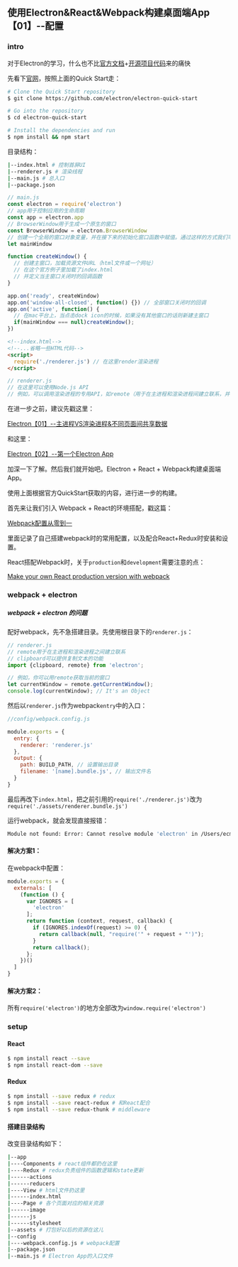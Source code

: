 ## 使用Electron&React&Webpack构建桌面端App【01】--配置

### intro

对于Electron的学习，什么也不比[官方文档](https://github.com/electron/electron/tree/master/docs-translations/zh-CN)+[开源项目代码](https://github.com/sindresorhus/awesome-electron#documentation)来的痛快

先看下[官网](http://electron.atom.io/)，按照上面的Quick Start走：

```bash
# Clone the Quick Start repository
$ git clone https://github.com/electron/electron-quick-start

# Go into the repository
$ cd electron-quick-start

# Install the dependencies and run
$ npm install && npm start
```

目录结构：

```bash
|--index.html # 控制首屏UI
|--renderer.js # 渲染线程
|--main.js # 总入口
|--package.json
```

```js
// main.js
const electron = require('electron')
// app用于控制应用的生命周期
const app = electron.app
// BrowserWindow用于生成一个原生的窗口
const BrowserWindow = electron.BrowserWindow
// 创建一个全局的窗口对象变量，并在接下来的初始化窗口函数中赋值。通过这样的方式我们可以保持对窗口对象的引用，以免垃圾回收导致应用退出
let mainWindow

function createWindow() {
  // 创建主窗口，加载资源文件URL（html文件或一个网址）
  // 在这个官方例子里加载了index.html
  // 并定义当主窗口关闭时的回调函数
}

app.on('ready', createWindow)
app.on('window-all-closed', function() {}) // 全部窗口关闭时的回调
app.on('active', function() {
  // 在mac平台上，当点击dock icon的时候，如果没有其他窗口的话则新建主窗口
  if(mainWindow === null)createWindow();
})
```

```html
<!--index.html-->
<!--...省略一些HTML代码-->
<script>
  require('./renderer.js') // 在这里render渲染进程
</script>
```

```js
// renderer.js
// 在这里可以使用Node.js API
// 例如，可以调用渲染进程的专用API，如remote（用于在主进程和渲染进程间建立联系，并可获取当前窗口），clipboard（用于粘贴渲染进程的相应文字）
```

在进一步之前，建议先戳这里：

[Electron【01】--主进程VS渲染进程&不同页面间共享数据](https://github.com/ecmadao/Coding-Guide/blob/master/Notes/Electron/Electron%E3%80%9001%E3%80%91--%E4%B8%BB%E8%BF%9B%E7%A8%8BVS%E6%B8%B2%E6%9F%93%E8%BF%9B%E7%A8%8B%26%E4%B8%8D%E5%90%8C%E9%A1%B5%E9%9D%A2%E9%97%B4%E5%85%B1%E4%BA%AB%E6%95%B0%E6%8D%AE.md)

和这里：

[Electron【02】--第一个Electron App](https://github.com/ecmadao/Coding-Guide/blob/master/Notes/Electron/Electron%E3%80%9002%E3%80%91--%E7%AC%AC%E4%B8%80%E4%B8%AAElectron%20App.md)

加深一下了解。然后我们就开始吧。Electron + React + Webpack构建桌面端App。

使用上面根据官方QuickStart获取的内容，进行进一步的构建。

首先来让我们引入 Webpack + React的环境搭配，戳这篇：

[Webpack配置从零到一](https://segmentfault.com/a/1190000005110967)

里面记录了自己搭建webpack时的常用配置，以及配合React+Redux时安装和设置。

React搭配Webpack时，关于`production`和`development`需要注意的点：

[Make your own React production version with webpack](http://dev.topheman.com/make-your-react-production-minified-version-with-webpack/)

### webpack + electron

##### webpack + electron 的问题

配好webpack，先不急搭建目录。先使用根目录下的`renderer.js`：

```js
// renderer.js
// remote用于在主进程和渲染进程之间建立联系
// clipboard可以提供复制文本的功能
import {clipboard, remote} from 'electron';

// 例如，你可以用remote获取当前的窗口
let currentWindow = remote.getCurrentWindow();
console.log(currentWindow); // It's an Object
```

然后以`renderer.js`作为webpack`entry`中的入口：

```js
//config/webpack.config.js

module.exports = {
  entry: {
    renderer: 'renderer.js'
  },
  output: {
    path: BUILD_PATH, // 设置输出目录
    filename: '[name].bundle.js', // 输出文件名
  }
}
```

最后再改下`index.html`，把之前引用的`require('./renderer.js')`改为`require('./assets/renderer.bundle.js')`

运行webpack，就会发现直接报错：

```bash
Module not found: Error: Cannot resolve module 'electron' in /Users/ecmadao1/Dev/Electron-OpenSourceApp/electron-quick-start
```

#### 解决方案1：

在webpack中配置：

```js
module.exports = {
  externals: [
    (function () {
      var IGNORES = [
        'electron'
      ];
      return function (context, request, callback) {
        if (IGNORES.indexOf(request) >= 0) {
          return callback(null, "require('" + request + "')");
        }
        return callback();
      };
    })()
  ]
}
```

#### 解决方案2：

所有`require('electron')`的地方全部改为`window.require('electron')`

### setup

#### React

```bash
$ npm install react --save
$ npm install react-dom --save
```

#### Redux

```bash
$ npm install --save redux # redux
$ npm install --save react-redux # 和React配合
$ npm install --save redux-thunk # middleware
```

#### 搭建目录结构

改变目录结构如下：

```bash
|--app
|----Components # react组件都扔在这里
|----Redux # redux负责组件的函数逻辑和state更新
|------actions
|------reducers
|----View # html文件扔这里
|------index.html
|----Page # 各个页面对应的相关资源
|------image
|------js
|------stylesheet
|--assets # 打包好以后的资源在这儿
|--config
|----webpack.config.js # webpack配置
|--package.json
|--main.js # Electron App的入口文件
```

